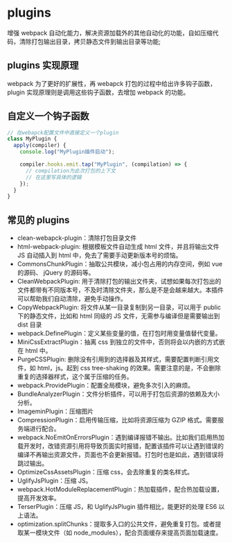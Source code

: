 # plugins

增强 webpack 自动化能力，解决资源加载外的其他自动化的功能，自如压缩代码，清除打包输出目录，拷贝静态文件到输出目录等功能;

## plugins 实现原理

webpack 为了更好的扩展性，再 webapck 打包的过程中给出许多钩子函数，plugin 实现原理则是调用这些钩子函数，去增加 webpack 的功能。

## 自定义一个钩子函数

```js
// 在webapck配置文件中直接定义一个plugin
class MyPlugin {
  apply(compiler) {
    console.log("MyPlugin插件启动");

    compiler.hooks.emit.tap("MyPlugin", (compilation) => {
      // compilation为此次打包的上下文
      // 在这里写具体的逻辑
    });
  }
}
```

## 常见的 plugins

- clean-webapck-plugin：清除打包目录文件
- html-webpack-plugin: 根据模板文件自动生成 html 文件，并且将输出文件 JS 自动插入到 html 中，免去了需要手动更新版本号的烦恼。
- CommonsChunkPlugin：抽取公共模块，减小包占用的内存空间，例如 vue 的源码、 jQuery 的源码等。
- CleanWebpackPlugin: 用于清除打包的输出文件夹，试想如果每次打包出的文件都带有不同版本号，不及时清除文件夹，那么是不是会越来越大。本插件可以帮助我们自动清除，避免手动操作。
- CopyWebpackPlugin: 将文件从某一目录复制到另一目录，可以用于 public 下的静态文件，比如和 html 同级的 JS 文件，无需参与编译但是需要输出到 dist 目录
- webpack.DefinePlugin：定义某些变量的值，在打包时用变量值替代变量。
- MiniCssExtractPlugin：抽离 css 到独立的文件中，否则将会以内嵌的方式嵌在 html 中。
- PurgeCSSPlugin: 删除没有引用到的选择器及其样式，需要配置判断引用文件，如 html，js。起到 css tree-shaking 的效果。需要注意的是，不会删除重复的选择器样式，这个属于压缩的任务。
- webpack.ProvidePlugin：配置全局模块，避免多次引入的麻烦。
- BundleAnalyzerPlugin：文件分析插件，可以用于打包后资源的依赖及大小分析。
- ImageminPlugin：压缩图片
- CompressionPlugin：启用传输压缩，比如将资源压缩为 GZIP 格式。需要服务端进行配合。
- webpack.NoEmitOnErrorsPlugin：遇到编译报错不输出。比如我们启用热加载开发时，改错资源引用将导致页面实时报错，配置该插件可以让遇到错误的编译不再输出资源文件，页面也不会更新报错。打包时也是如此，遇到错误将跳过输出。
- OptimizeCssAssetsPlugin：压缩 css，会去除重复的类名样式。
- UglifyJsPlugin：压缩 JS。
- webpack.HotModuleReplacementPlugin：热加载插件，配合热加载设置，提高开发效率。
- TerserPlugin：压缩 JS，和 UglifyJsPlugin 插件相比，能更好的处理 ES6 以上语法。
- optimization.splitChunks：提取多入口的公共文件，避免重复打包。或者提取某一模块文件（如 node_modules），配合页面缓存来提高页面加载速度。
